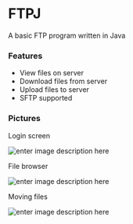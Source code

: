 # FTPJ
A basic FTP program written in Java

### Features
- View files on server
- Download files from server
- Upload files to server
- SFTP supported


### Pictures
Login screen

![enter image description here](http://i.imgur.com/H9HZ5tp.png)

File browser

![enter image description here](http://i.imgur.com/WPXjJxt.png)

Moving files

![enter image description here](http://i.imgur.com/rEwQZms.png)
